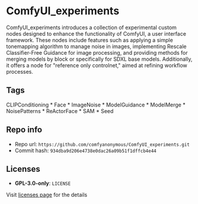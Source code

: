 # ComfyUI_experiments
ComfyUI_experiments introduces a collection of experimental custom nodes designed to enhance the functionality of ComfyUI, a user interface framework. These nodes include features such as applying a simple tonemapping algorithm to manage noise in images, implementing Rescale Classifier-Free Guidance for image processing, and providing methods for merging models by block or specifically for SDXL base models. Additionally, it offers a node for "reference only controlnet," aimed at refining workflow processes.

## Tags
CLIPConditioning * Face * ImageNoise * ModelGuidance * ModelMerge * NoisePatterns * ReActorFace * SAM * Seed

## Repo info
- Repo url: `https://github.com/comfyanonymous/ComfyUI_experiments.git`
- Commit hash: `934dba9d206e4738e0dac26a09b51f1dffcb4e44`

## Licenses
- **GPL-3.0-only**: `LICENSE`

Visit [licenses page](licenses.md) for the details
